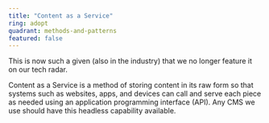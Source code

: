 ```yaml
---
title: "Content as a Service"
ring: adopt
quadrant: methods-and-patterns
featured: false
---
```


This is now such a given (also in the industry) that we no longer feature it on our tech radar.

Content as a Service is a method of storing content in its raw form so that systems such as
websites, apps, and devices can call and serve each piece as needed using an application programming
interface (API). Any CMS we use should have this headless capability available.